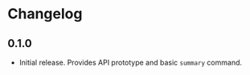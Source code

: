 Changelog
=========

0.1.0
-----

- Initial release.  Provides API prototype and basic `summary` command.
